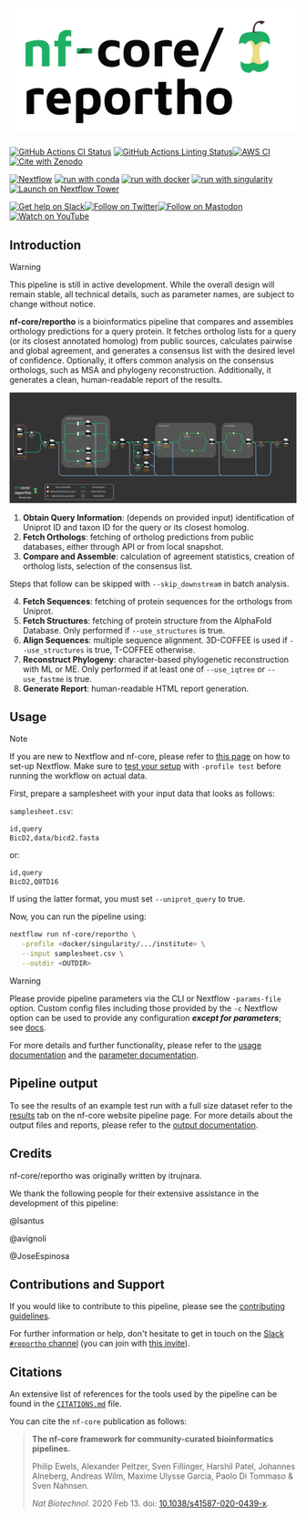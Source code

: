 <h1>
  <picture>
    <source media="(prefers-color-scheme: dark)" srcset="docs/images/nf-core-reportho_logo_dark.png">
    <img alt="nf-core/reportho" src="docs/images/nf-core-reportho_logo_light.png">
  </picture>
</h1>

[![GitHub Actions CI Status](https://github.com/nf-core/reportho/actions/workflows/ci.yml/badge.svg)](https://github.com/nf-core/reportho/actions/workflows/ci.yml)
[![GitHub Actions Linting Status](https://github.com/nf-core/reportho/actions/workflows/linting.yml/badge.svg)](https://github.com/nf-core/reportho/actions/workflows/linting.yml)[![AWS CI](https://img.shields.io/badge/CI%20tests-full%20size-FF9900?labelColor=000000&logo=Amazon%20AWS)](https://nf-co.re/reportho/results)[![Cite with Zenodo](http://img.shields.io/badge/DOI-10.5281/zenodo.XXXXXXX-1073c8?labelColor=000000)](https://doi.org/10.5281/zenodo.XXXXXXX)

[![Nextflow](https://img.shields.io/badge/nextflow%20DSL2-%E2%89%A523.04.0-23aa62.svg)](https://www.nextflow.io/)
[![run with conda](http://img.shields.io/badge/run%20with-conda-3EB049?labelColor=000000&logo=anaconda)](https://docs.conda.io/en/latest/)
[![run with docker](https://img.shields.io/badge/run%20with-docker-0db7ed?labelColor=000000&logo=docker)](https://www.docker.com/)
[![run with singularity](https://img.shields.io/badge/run%20with-singularity-1d355c.svg?labelColor=000000)](https://sylabs.io/docs/)
[![Launch on Nextflow Tower](https://img.shields.io/badge/Launch%20%F0%9F%9A%80-Nextflow%20Tower-%234256e7)](https://tower.nf/launch?pipeline=https://github.com/nf-core/reportho)

[![Get help on Slack](http://img.shields.io/badge/slack-nf--core%20%23reportho-4A154B?labelColor=000000&logo=slack)](https://nfcore.slack.com/channels/reportho)[![Follow on Twitter](http://img.shields.io/badge/twitter-%40nf__core-1DA1F2?labelColor=000000&logo=twitter)](https://twitter.com/nf_core)[![Follow on Mastodon](https://img.shields.io/badge/mastodon-nf__core-6364ff?labelColor=FFFFFF&logo=mastodon)](https://mstdn.science/@nf_core)[![Watch on YouTube](http://img.shields.io/badge/youtube-nf--core-FF0000?labelColor=000000&logo=youtube)](https://www.youtube.com/c/nf-core)

## Introduction

> [!WARNING]
> This pipeline is still in active development. While the overall design will remain stable, all technical details, such as parameter names, are subject to change without notice.

**nf-core/reportho** is a bioinformatics pipeline that compares and assembles orthology predictions for a query protein. It fetches ortholog lists for a query (or its closest annotated homolog) from public sources, calculates pairwise and global agreement, and generates a consensus list with the desired level of confidence. Optionally, it offers common analysis on the consensus orthologs, such as MSA and phylogeny reconstruction. Additionally, it generates a clean, human-readable report of the results.

<!-- Tube map -->

![nf-core-reportho tube map](docs/images/reportho_tube_map.svg?raw=true "nf-core-reportho tube map")

<!-- TODO nf-core: Fill in short bullet-pointed list of the default steps in the pipeline -->

1. **Obtain Query Information**: (depends on provided input) identification of Uniprot ID and taxon ID for the query or its closest homolog.
2. **Fetch Orthologs**: fetching of ortholog predictions from public databases, either through API or from local snapshot.
3. **Compare and Assemble**: calculation of agreement statistics, creation of ortholog lists, selection of the consensus list.

Steps that follow can be skipped with `--skip_downstream` in batch analysis.

4. **Fetch Sequences**: fetching of protein sequences for the orthologs from Uniprot.
5. **Fetch Structures**: fetching of protein structure from the AlphaFold Database. Only performed if `--use_structures` is true.
6. **Align Sequences**: multiple sequence alignment. 3D-COFFEE is used if `--use_structures` is true, T-COFFEE otherwise.
7. **Reconstruct Phylogeny**: character-based phylogenetic reconstruction with ML or ME. Only performed if at least one of `--use_iqtree` or `--use_fastme` is true.
8. **Generate Report**: human-readable HTML report generation.

## Usage

> [!NOTE]
> If you are new to Nextflow and nf-core, please refer to [this page](https://nf-co.re/docs/usage/installation) on how to set-up Nextflow. Make sure to [test your setup](https://nf-co.re/docs/usage/introduction#how-to-run-a-pipeline) with `-profile test` before running the workflow on actual data.

First, prepare a samplesheet with your input data that looks as follows:

`samplesheet.csv`:

```csv
id,query
BicD2,data/bicd2.fasta
```

or:

```csv
id,query
BicD2,Q8TD16
```

If using the latter format, you must set `--uniprot_query` to true.

Now, you can run the pipeline using:

<!-- TODO nf-core: update the following command to include all required parameters for a minimal example -->

```bash
nextflow run nf-core/reportho \
   -profile <docker/singularity/.../institute> \
   --input samplesheet.csv \
   --outdir <OUTDIR>
```

> [!WARNING]
> Please provide pipeline parameters via the CLI or Nextflow `-params-file` option. Custom config files including those provided by the `-c` Nextflow option can be used to provide any configuration _**except for parameters**_;
> see [docs](https://nf-co.re/usage/configuration#custom-configuration-files).

For more details and further functionality, please refer to the [usage documentation](https://nf-co.re/reportho/usage) and the [parameter documentation](https://nf-co.re/reportho/parameters).

## Pipeline output

To see the results of an example test run with a full size dataset refer to the [results](https://nf-co.re/reportho/results) tab on the nf-core website pipeline page.
For more details about the output files and reports, please refer to the
[output documentation](https://nf-co.re/reportho/output).

## Credits

nf-core/reportho was originally written by itrujnara.

We thank the following people for their extensive assistance in the development of this pipeline:

@lsantus

@avignoli

@JoseEspinosa

## Contributions and Support

If you would like to contribute to this pipeline, please see the [contributing guidelines](.github/CONTRIBUTING.md).

For further information or help, don't hesitate to get in touch on the [Slack `#reportho` channel](https://nfcore.slack.com/channels/reportho) (you can join with [this invite](https://nf-co.re/join/slack)).

## Citations

<!-- TODO nf-core: Add citation for pipeline after first release. Uncomment lines below and update Zenodo doi and badge at the top of this file. -->
<!-- If you use nf-core/reportho for your analysis, please cite it using the following doi: [10.5281/zenodo.XXXXXX](https://doi.org/10.5281/zenodo.XXXXXX) -->

<!-- TODO nf-core: Add bibliography of tools and data used in your pipeline -->

An extensive list of references for the tools used by the pipeline can be found in the [`CITATIONS.md`](CITATIONS.md) file.

You can cite the `nf-core` publication as follows:

> **The nf-core framework for community-curated bioinformatics pipelines.**
>
> Philip Ewels, Alexander Peltzer, Sven Fillinger, Harshil Patel, Johannes Alneberg, Andreas Wilm, Maxime Ulysse Garcia, Paolo Di Tommaso & Sven Nahnsen.
>
> _Nat Biotechnol._ 2020 Feb 13. doi: [10.1038/s41587-020-0439-x](https://dx.doi.org/10.1038/s41587-020-0439-x).
